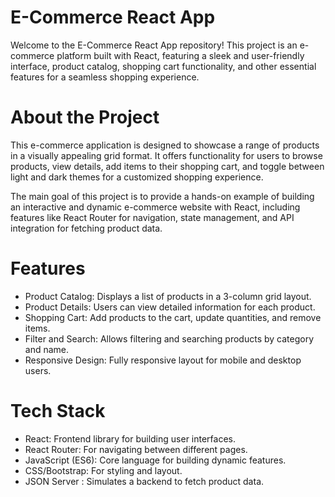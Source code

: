 # E-Commerce React App
Welcome to the E-Commerce React App repository! This project is an e-commerce platform built with React, featuring a sleek and user-friendly interface, product catalog, shopping cart functionality, and other essential features for a seamless shopping experience.

# About the Project
This e-commerce application is designed to showcase a range of products in a visually appealing grid format. It offers functionality for users to browse products, view details, add items to their shopping cart, and toggle between light and dark themes for a customized shopping experience.

The main goal of this project is to provide a hands-on example of building an interactive and dynamic e-commerce website with React, including features like React Router for navigation, state management, and API integration for fetching product data.

# Features
- Product Catalog: Displays a list of products in a 3-column grid layout.
- Product Details: Users can view detailed information for each product.
- Shopping Cart: Add products to the cart, update quantities, and remove items.
- Filter and Search: Allows filtering and searching products by category and name.
- Responsive Design: Fully responsive layout for mobile and desktop users.

# Tech Stack
- React: Frontend library for building user interfaces.
- React Router: For navigating between different pages.
- JavaScript (ES6): Core language for building dynamic features.
- CSS/Bootstrap: For styling and layout.
- JSON Server : Simulates a backend to fetch product data.
